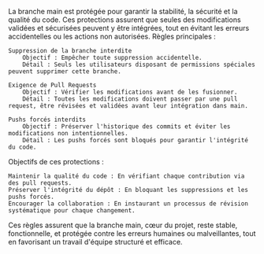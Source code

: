 La branche main est protégée pour garantir la stabilité, la sécurité et la qualité du code. Ces protections assurent que seules des modifications validées et sécurisées peuvent y être intégrées, tout en évitant les erreurs accidentelles ou les actions non autorisées.
Règles principales :

    Suppression de la branche interdite
        Objectif : Empêcher toute suppression accidentelle.
        Détail : Seuls les utilisateurs disposant de permissions spéciales peuvent supprimer cette branche.

    Exigence de Pull Requests
        Objectif : Vérifier les modifications avant de les fusionner.
        Détail : Toutes les modifications doivent passer par une pull request, être révisées et validées avant leur intégration dans main.

    Pushs forcés interdits
        Objectif : Préserver l'historique des commits et éviter les modifications non intentionnelles.
        Détail : Les pushs forcés sont bloqués pour garantir l'intégrité du code.

Objectifs de ces protections :

    Maintenir la qualité du code : En vérifiant chaque contribution via des pull requests.
    Préserver l'intégrité du dépôt : En bloquant les suppressions et les pushs forcés.
    Encourager la collaboration : En instaurant un processus de révision systématique pour chaque changement.

Ces règles assurent que la branche main, cœur du projet, reste stable, fonctionnelle, et protégée contre les erreurs humaines ou malveillantes, tout en favorisant un travail d'équipe structuré et efficace.